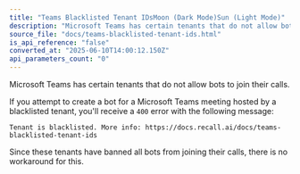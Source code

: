 ```yaml
---
title: "Teams Blacklisted Tenant IDsMoon (Dark Mode)Sun (Light Mode)"
description: "Microsoft Teams has certain tenants that do not allow bots to join their calls. If you attempt to create a bot for a Microsoft Teams meeting hosted by a blacklisted tenant, you'll receive a 400 error with the following message: Tenant is blacklisted. More info: https://docs.recall.ai/docs/teams-blac..."
source_file: "docs/teams-blacklisted-tenant-ids.html"
is_api_reference: "false"
converted_at: "2025-06-10T14:00:12.150Z"
api_parameters_count: "0"
---
```

Microsoft Teams has certain tenants that do not allow bots to join their calls.

If you attempt to create a bot for a Microsoft Teams meeting hosted by a blacklisted tenant, you'll receive a `400` error with the following message:

```
Tenant is blacklisted. More info: https://docs.recall.ai/docs/teams-blacklisted-tenant-ids

```

Since these tenants have banned all bots from joining their calls, there is no workaround for this.
